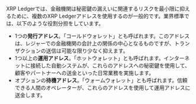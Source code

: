 XRP Ledgerでは、金融機関は秘密鍵の漏えいに関連するリスクを最小限に抑えるために、複数のXRP Ledgerアドレスを使用するのが一般的です。業界標準では、以下のような役割分担をしています。

* 1つの**発行アドレス**。「コールドウォレット」とも呼ばれます。このアドレスは、レジャーでの金融機関の会計上の関係の中心となるものですが、トランザクションの送信は可能な限り少なく抑えます。
* 1つ以上の**運用アドレス**。「ホットウォレット」とも呼ばれます。インターネットに接続した自動システムが、これらのアドレスへの秘密鍵を使用して、顧客やパートナーへの送金といった日常業務を実施します。
* オプションの**待機アドレス**。「ウォームウォレット」とも呼ばれます。信頼できる人間のオペレーターが、これらのアドレスを使用して運用アドレスに送金します。
